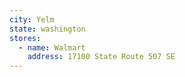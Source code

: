 ```yaml
---
city: Yelm
state: washington
stores:
  - name: Walmart
    address: 17100 State Route 507 SE
---
```

